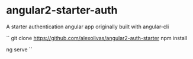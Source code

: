 # angular2-starter-auth
A starter authentication angular app originally built with angular-cli

``
git clone https://github.com/alexolivas/angular2-auth-starter
npm install

ng serve
``
